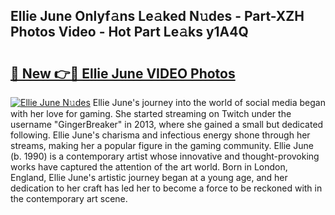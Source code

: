 ## Ellie June Onlyf𝚊ns Le𝚊ked N𝚞des - Part-XZH Photos Video - Hot Part Le𝚊ks y1A4Q

# <h2><a href="http://ac24291.deff.icu/?id=Ellie+June">🔗 New 👉🔴 Ellie June VIDEO Photos</a></h2>

[![Ellie June N𝚞des](https://i.imgur.com/rIISA9y.gif)](http://ac24291.deff.icu/?id=Ellie+June)
Ellie June's journey into the world of social media began with her love for gaming. She started streaming on Twitch under the username "GingerBreaker" in 2013, where she gained a small but dedicated following. Ellie June's charisma and infectious energy shone through her streams, making her a popular figure in the gaming community. Ellie June (b. 1990) is a contemporary artist whose innovative and thought-provoking works have captured the attention of the art world. Born in London, England, Ellie June's artistic journey began at a young age, and her dedication to her craft has led her to become a force to be reckoned with in the contemporary art scene.
